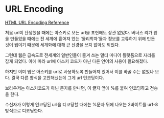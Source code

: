 # URL Encoding

[HTML URL Encoding Reference](https://www.w3schools.com/tags/ref_urlencode.ASP)

처음 url이 탄생했을 때에는 아스키로 모든 url을 표현해도 상관 없었다. 버너스 리가 웹을 만들었을 때에는 전 세계에 흩어져 있는 '물리학자'들과 정보를 교류하기 위해 만든 것이 웹이기 때문에 세계화에 대해 큰 신경을 쓰지 않아도 되었다. 

그런데 웹은 급속도로 전세계의 일반인들이 즐겨 쓰는 멀티 미디어 플랫폼으로 자리를 잡게 되었다. 이에 따라 url에 아스키 코드가 아닌 다른 언어의 사용이 필요해졌다. 

하지만 이미 웹은 아스키를 url로 사용하도록 만들어져 있어서 이를 바꿀 수는 없었나 보다. 결국 다른 방식을 고안해냈는데 그게 url 인코딩이다. 

브라우저는 아스키코드가 아닌 문자를 만나면, 이 글자 앞에 %를 붙여 인코딩하고 전송을 한다. 

수신자가 이렇게 인코딩된 url을 디코딩할 때에는  %문자 뒤에 나오는 2바이트를 urf-8방식으로 디코딩한다.
